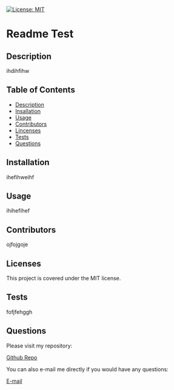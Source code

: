     
[![License: MIT](https://img.shields.io/badge/License-MIT-yellow.svg)](https://opensource.org/licenses/MIT)

# Readme Test

## Description
ihdihfihw

## Table of Contents
- [Description](#description)
- [Insallation](#installation)
- [Usage](#usage)
- [Contributors](#contributors)
- [Lincenses](#licenses)
- [Tests](#tests)
- [Questions](#questions)
    
## Installation
ihefihweihf

## Usage
ihihefihef

## Contributors
ojfojgoje

## Licenses
This project is covered under the MIT license.

## Tests
fofjfehggh

## Questions
Please visit my repository:

[Github Repo](https://github.com/pb1983)

You can also e-mail me directly if you would have any questions:

[E-mail](mailto:phil.bryer@gmail.com)

 
